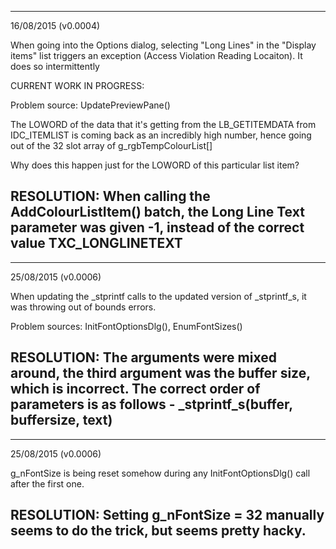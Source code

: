 -------------------------------------------------------------
16/08/2015 (v0.0004)

When going into the Options dialog, selecting "Long Lines" in the "Display items" list triggers an exception (Access Violation Reading Locaiton). It does so intermittently

CURRENT WORK IN PROGRESS:

Problem source: UpdatePreviewPane()

The LOWORD of the data that it's getting from the LB_GETITEMDATA from IDC_ITEMLIST is coming back as an incredibly high number, hence going out of the 32 slot array of g_rgbTempColourList[]

Why does this happen just for the LOWORD of this particular list item?

RESOLUTION: When calling the AddColourListItem() batch, the Long Line Text parameter was given -1, instead of the correct value TXC_LONGLINETEXT
-------------------------------------------------------------

-------------------------------------------------------------
25/08/2015 (v0.0006)

When updating the _stprintf calls to the updated version of _stprintf_s, it was throwing out of bounds errors. 

Problem sources: InitFontOptionsDlg(), EnumFontSizes()

RESOLUTION: The arguments were mixed around, the third argument was the buffer size, which is incorrect. The correct order of parameters is as follows - _stprintf_s(buffer, buffersize, text)
-------------------------------------------------------------

-------------------------------------------------------------
25/08/2015 (v0.0006)

g_nFontSize is being reset somehow during any InitFontOptionsDlg() call after the first one.

RESOLUTION: Setting g_nFontSize = 32 manually seems to do the trick, but seems pretty hacky. 
-------------------------------------------------------------